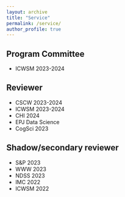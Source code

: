 ```yaml
---
layout: archive
title: "Service"
permalink: /service/
author_profile: true
---
```


## Program Committee

* ICWSM 2023-2024

## Reviewer

* CSCW 2023-2024
* ICWSM 2023-2024
* CHI 2024
* EPJ Data Science
* CogSci 2023

## Shadow/secondary reviewer

* S&P 2023
* WWW 2023
* NDSS 2023
* IMC 2022
* ICWSM 2022

